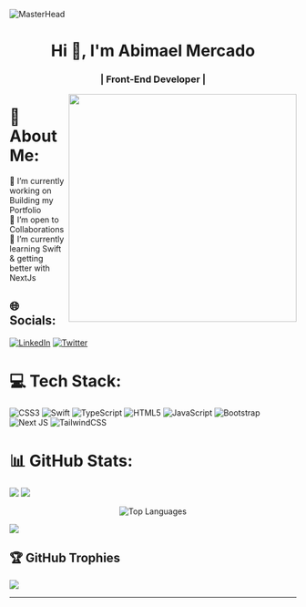 ![MasterHead]( https://i.pinimg.com/originals/2f/f4/28/2ff428006f3ade5f10beac69372062ab.gif )
<h1 align="center">Hi 👋, I'm Abimael Mercado</h1>
<h3 align="center">| Front-End Developer |</h3>
<img align="right" width="400"  src="https://bs-uploads.toptal.io/blackfish-uploads/components/blog_post_page/content/cover_image_file/cover_image/687289/retina_1708x683_op-Ten-Front-End-Design-Rules-For-Developers_Luke-Newsletter-d3a7d3e7430ee224cab75104f11342a0.png" />

# 💫 About Me:
🔭 I’m currently working on Building my Portfolio<br>👯 I’m open to Collaborations<br>🌱 I’m currently learning Swift & getting better with NextJs


## 🌐 Socials:
[![LinkedIn](https://img.shields.io/badge/LinkedIn-%230077B5.svg?logo=linkedin&logoColor=white)](https://linkedin.com/in/abimr) [![Twitter](https://img.shields.io/badge/Twitter-%231DA1F2.svg?logo=Twitter&logoColor=white)](https://twitter.com/UnstackID) 

# 💻 Tech Stack:
![CSS3](https://img.shields.io/badge/css3-%231572B6.svg?style=for-the-badge&logo=css3&logoColor=white) ![Swift](https://img.shields.io/badge/swift-F54A2A?style=for-the-badge&logo=swift&logoColor=white) ![TypeScript](https://img.shields.io/badge/typescript-%23007ACC.svg?style=for-the-badge&logo=typescript&logoColor=white) ![HTML5](https://img.shields.io/badge/html5-%23E34F26.svg?style=for-the-badge&logo=html5&logoColor=white) ![JavaScript](https://img.shields.io/badge/javascript-%23323330.svg?style=for-the-badge&logo=javascript&logoColor=%23F7DF1E) ![Bootstrap](https://img.shields.io/badge/bootstrap-%23563D7C.svg?style=for-the-badge&logo=bootstrap&logoColor=white) ![Next JS](https://img.shields.io/badge/Next-black?style=for-the-badge&logo=next.js&logoColor=white) ![TailwindCSS](https://img.shields.io/badge/tailwindcss-%2338B2AC.svg?style=for-the-badge&logo=tailwind-css&logoColor=white)
# 📊 GitHub Stats:
![](https://github-readme-stats.vercel.app/api?username=mercad0&theme=highcontrast&hide_border=false&include_all_commits=false&count_private=true)
![](https://github-readme-streak-stats.herokuapp.com/?user=mercad0&theme=highcontrast&hide_border=false)<br/>
<p align="center">
  <img src="https://github-readme-stats.vercel.app/api/top-langs/?username=mercad0&theme=highcontrast&hide_border=false&include_all_commits=false&count_private=true&layout=compact" alt="Top Languages" />
</p>

[![](https://visitcount.itsvg.in/api?id=mercad0&icon=9&color=3)](https://visitcount.itsvg.in)

## 🏆 GitHub Trophies
![](https://github-profile-trophy.vercel.app/?username=mercad0&theme=darkhub&no-frame=false&no-bg=true&margin-w=4)

---

<!-- Proudly created with GPRM ( https://gprm.itsvg.in ) -->

